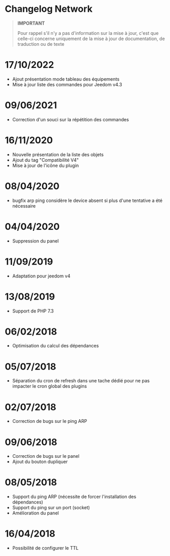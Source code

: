 # Changelog Network

>**IMPORTANT**
>
>Pour rappel s'il n'y a pas d'information sur la mise à jour, c'est que celle-ci concerne uniquement de la mise à jour de documentation, de traduction ou de texte

# 17/10/2022

- Ajout présentation mode tableau des équipements
- Mise à jour liste des commandes pour Jeedom v4.3

# 09/06/2021

- Correction d'un souci sur la répétition des commandes

# 16/11/2020

- Nouvelle présentation de la liste des objets
- Ajout du tag "Compatibilité V4"
- Mise à jour de l'icône du plugin

# 08/04/2020

- bugfix arp ping considère le device absent si plus d'une tentative a été nécessaire

# 04/04/2020

- Suppression du panel

# 11/09/2019

- Adaptation pour jeedom v4

# 13/08/2019

- Support de PHP 7.3

# 06/02/2018

- Optimisation du calcul des dépendances

# 05/07/2018

- Séparation du cron de refresh dans une tache dédié pour ne pas impacter le cron global des plugins

# 02/07/2018

- Correction de bugs sur le ping ARP

# 09/06/2018

- Correction de bugs sur le panel
- Ajout du bouton dupliquer

# 08/05/2018

- Support du ping ARP (nécessite de forcer l'installation des dépendances)
- Support du ping sur un port (socket)
- Amélioration du panel

# 16/04/2018

- Possibilité de configurer le TTL
